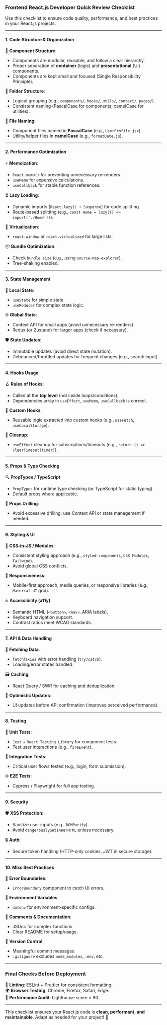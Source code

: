 ### **Frontend React.js Developer Quick Review Checklist**  
Use this checklist to ensure code quality, performance, and best practices in your React.js projects.

---

#### **1. Code Structure & Organization**  
🧩 **Component Structure**:  
- Components are modular, reusable, and follow a clear hierarchy.  
- Proper separation of **container** (logic) and **presentational** (UI) components.  
- Components are kept small and focused (Single Responsibility Principle).  

📁 **Folder Structure**:  
- Logical grouping (e.g., `components/`, `hooks/`, `utils/`, `context/`, `pages/`).  
- Consistent naming (PascalCase for components, camelCase for utilities).  

📄 **File Naming**:  
- Component files named in **PascalCase** (e.g., `UserProfile.jsx`).  
- Utility/helper files in **camelCase** (e.g., `formatDate.js`).  

---

#### **2. Performance Optimization**  
⚡ **Memoization**:  
- `React.memo()` for preventing unnecessary re-renders.  
- `useMemo` for expensive calculations.  
- `useCallback` for stable function references.  

⏳ **Lazy Loading**:  
- Dynamic imports (`React.lazy() + Suspense`) for code splitting.  
- Route-based splitting (e.g., `const Home = lazy(() => import('./Home'))`).  

📜 **Virtualization**:  
- `react-window` or `react-virtualized` for large lists.  

📦 **Bundle Optimization**:  
- Check `bundle size` (e.g., using `source-map-explorer`).  
- Tree-shaking enabled.  

---

#### **3. State Management**  
🔄 **Local State**:  
- `useState` for simple state.  
- `useReducer` for complex state logic.  

🌐 **Global State**:  
- Context API for small apps (avoid unnecessary re-renders).  
- Redux (or Zustand) for larger apps (check if necessary).  

🛡️ **State Updates**:  
- Immutable updates (avoid direct state mutation).  
- Debounced/throttled updates for frequent changes (e.g., search input).  

---

#### **4. Hooks Usage**  
🪝 **Rules of Hooks**:  
- Called at the **top level** (not inside loops/conditions).  
- Dependencies array in `useEffect`, `useMemo`, `useCallback` is correct.  

🔧 **Custom Hooks**:  
- Reusable logic extracted into custom hooks (e.g., `useFetch`, `useLocalStorage`).  

🧹 **Cleanup**:  
- `useEffect` cleanup for subscriptions/timeouts (e.g., `return () => clearTimeout(timer)`).  

---

#### **5. Props & Type Checking**  
🔍 **PropTypes / TypeScript**:  
- `PropTypes` for runtime type checking (or TypeScript for static typing).  
- Default props where applicable.  

🚫 **Props Drilling**:  
- Avoid excessive drilling; use Context API or state management if needed.  

---

#### **6. Styling & UI**  
🎨 **CSS-in-JS / Modules**:  
- Consistent styling approach (e.g., `styled-components`, `CSS Modules`, `Tailwind`).  
- Avoid global CSS conflicts.  

📱 **Responsiveness**:  
- Mobile-first approach, media queries, or responsive libraries (e.g., `Material-UI` grid).  

♿ **Accessibility (a11y)**:  
- Semantic HTML (`<button>`, `<nav>`, ARIA labels).  
- Keyboard navigation support.  
- Contrast ratios meet WCAG standards.  

---

#### **7. API & Data Handling**  
🔗 **Fetching Data**:  
- `fetch`/`axios` with error handling (`try/catch`).  
- Loading/error states handled.  

🗃️ **Caching**:  
- React Query / SWR for caching and deduplication.  

🚀 **Optimistic Updates**:  
- UI updates before API confirmation (improves perceived performance).  

---

#### **8. Testing**  
🧪 **Unit Tests**:  
- `Jest` + `React Testing Library` for component tests.  
- Test user interactions (e.g., `fireEvent`).  

🔗 **Integration Tests**:  
- Critical user flows tested (e.g., login, form submission).  

🌐 **E2E Tests**:  
- Cypress / Playwright for full app testing.  

---

#### **9. Security**  
🛡️ **XSS Protection**:  
- Sanitize user inputs (e.g., `DOMPurify`).  
- Avoid `dangerouslySetInnerHTML` unless necessary.  

🔒 **Auth**:  
- Secure token handling (HTTP-only cookies, JWT in secure storage).  

---

#### **10. Misc Best Practices**  
🧱 **Error Boundaries**:  
- `ErrorBoundary` component to catch UI errors.  

🌱 **Environment Variables**:  
- `dotenv` for environment-specific configs.  

📝 **Comments & Documentation**:  
- JSDoc for complex functions.  
- Clear README for setup/usage.  

🔀 **Version Control**:  
- Meaningful commit messages.  
- `.gitignore` excludes `node_modules`, `.env`, etc.  

---

### **Final Checks Before Deployment**  
🧹 **Linting**: ESLint + Prettier for consistent formatting.  
🌍 **Browser Testing**: Chrome, Firefox, Safari, Edge.  
🚦 **Performance Audit**: Lighthouse score > 90.  

---

This checklist ensures your React.js code is **clean, performant, and maintainable**. Adapt as needed for your project! 🚀